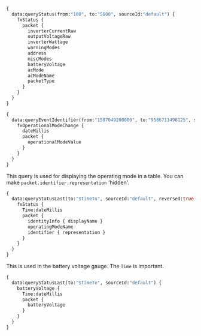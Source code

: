 
```graphql
{
  data:queryStatus(from:"100", to:"5000", sourceId:"default") {
    fxStatus {
      packet {
        inverterCurrentRaw
        outputVoltageRaw
        inverterWattage
        warningModes
        address
        miscModes
        batteryVoltage
        acMode
        acModeName
        packetType
      }
    }
  }
}
```

```graphql
{
  data:queryEventIdentifier(from:"1587049200000", to:"9586711496125", sourceId:"default", fragmentId:1, identifier:"SupplementaryIdentifier(identifier=OutbackIdentifier(address=2), supplementaryType=FX_OPERATIONAL_MODE_CHANGE)") {
    fxOperationalModeChange {
      dateMillis
      packet {
        operationalModeValue
      }
    }
  }
}
```


This query is used for displaying the operating mode in a table. You can make `packet.identifier.representation` 'hidden'.
```graphql
{
  data:queryStatusLast(to:"$timeTo", sourceId:"default", reversed:true) {
    fxStatus {
      Time:dateMillis
      packet {
        identityInfo { displayName }
        operatingModeName
        identifier { representation }
      }
    }
  }
}
```

This is used in the battery voltage gauge. The `Time` is important.
```graphql
{
  data:queryStatusLast(to:"$timeTo", sourceId:"default") {
    batteryVoltage {
      Time:dateMillis
      packet {
        batteryVoltage
      }
    }
  }
}
```
